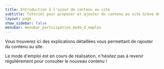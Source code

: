 ```yaml
---
title: Introduction à l'ajout de contenu au site
subtitle: Tutoriel pour proposer et ajouter du contenu au site Grève des loyers 2020
layout: page
show_sidebar: false
menubar: menubar_participation_mode_d_emploi
---
```


Vous trouverez ici des explications détaillées vous permettant de rajouter du contenu au site.

Le mode d'emploi est en cours de réalisation, n'hésitez pas à revenir régulièrement pour consulter le nouveau contenu !
